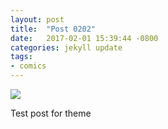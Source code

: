```yaml
---
layout: post
title:  "Post 0202"
date:   2017-02-01 15:39:44 -0800
categories: jekyll update
tags:
- comics
---
```

<img src="BASE/assets/temp_dolphin.png" >

Test post for theme
